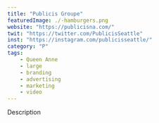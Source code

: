 ```yaml
---
title: "Publicis Groupe"
featuredImage: ./-hamburgers.png
website: "https://publicisna.com/"
twit: "https://twitter.com/PublicisSeattle"
inst: "https://instagram.com/publicisseattle/"
category: "P"
tags:
    - Queen Anne
    - large
    - branding
    - advertising
    - marketing
    - video
---
```


Description
